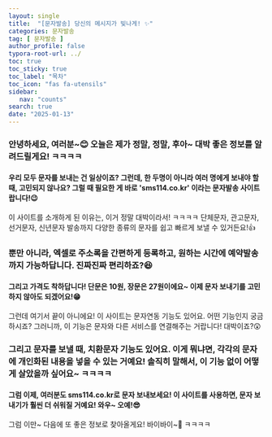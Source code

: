 ```yaml
---
layout: single
title:  "[문자발송] 당신의 메시지가 빛나게! ✨"
categories: 문자발송
tag: [ 문자발송 ]
author_profile: false
typora-root-url: ../
toc: true
toc_sticky: true
toc_label: "목차"
toc_icon: "fas fa-utensils"
sidebar:
   nav: "counts"
search: true
date: "2025-01-13"
---
```


### 안녕하세요, 여러분~😊 오늘은 제가 정말, 정말, 후아~ 대박 좋은 정보를 알려드릴게요! ㅋㅋㅋㅋ

#### 우리 모두 문자를 보내는 건 일상이죠? 그런데, 한 두명이 아니라 여러 명에게 보내야 할 때, 고민되지 않나요? 그럴 때 필요한 게 바로 'sms114.co.kr' 이라는 문자발송 사이트랍니다!😉

이 사이트를 소개하게 된 이유는, 이거 정말 대박이라서! ㅋㅋㅋㅋ 단체문자, 관고문자, 선거문자, 신년문자 발송까지 다양한 종류의 문자를 쉽고 빠르게 보낼 수 있거든요!👍

### 뿐만 아니라, 엑셀로 주소록을 간편하게 등록하고, 원하는 시간에 예약발송까지 가능하답니다. 진짜진짜 편리하죠?😆

#### 그리고 가격도 착하답니다! 단문은 10원, 장문은 27원이에요~ 이제 문자 보내기를 고민하지 않아도 되겠어요!😁

그런데 여기서 끝이 아니에요! 이 사이트는 문자연동 기능도 있어요. 어떤 기능인지 궁금하시죠? 그러니까, 이 기능은 문자와 다른 서비스를 연결해주는 거랍니다! 대박이죠?😲

### 그리고 문자를 보낼 때, 치환문자 기능도 있어요. 이게 뭐냐면, 각각의 문자에 개인화된 내용을 넣을 수 있는 거예요! 솔직히 말해서, 이 기능 없이 어떻게 살았을까 싶어요~ ㅋㅋㅋㅋ

#### 그럼 이제, 여러분도 sms114.co.kr로 문자 보내보세요! 이 사이트를 사용하면, 문자 보내기가 훨씬 더 쉬워질 거예요! 와우~ 오예!😎

그럼 이만~ 다음에 또 좋은 정보로 찾아올게요! 바이바이~👋 ㅋㅋㅋㅋ
